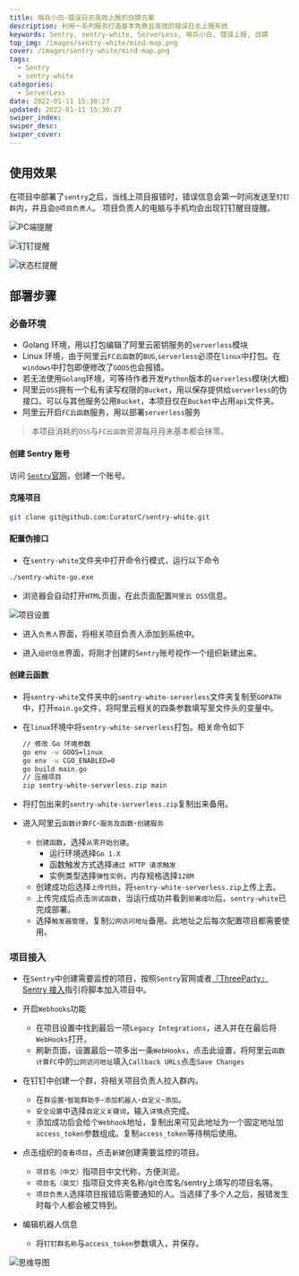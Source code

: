 ```yaml
---
title: 哨兵小白-错误日志高效上报的白嫖方案
description: 利用一系列服务打造基本免费且高效的错误日志上报系统
keywords: Sentry, sentry-white, ServerLess, 哨兵小白, 错误上报, 白嫖
top_img: /images/sentry-white/mind-map.png
cover: /images/sentry-white/mind-map.png
tags:
  - Sentry
  - sentry-white
categories:
  - ServerLess
date: 2022-01-11 15:30:27
updated: 2022-01-11 15:30:27
swiper_index:
swiper_desc:
swiper_cover:
---
```

## 使用效果

在项目中部署了`sentry`之后，当线上项目报错时，错误信息会第一时间发送至`钉钉群`内，并且会`@项目负责人`。
项目负责人的电脑与手机均会出现钉钉醒目提醒。


![PC端提醒](/images/sentry-white/SentryWhite01.png)


![钉钉提醒](/images/sentry-white/SentryWhite02.png)


![状态栏提醒](/images/sentry-white/SentryWhite04.png)

## 部署步骤

### 必备环境

* Golang 环境，用以打包编辑了阿里云密钥服务的`serverless`模块
* Linux 环境，由于阿里云`FC云函数`的`BUG`,`serverless`必须在`linux`中打包。在`windows`中打包即便修改了`GOOS`也会报错。
* 若无法使用`Golang`环境，可等待作者开发`Python`版本的`serverless`模块(大概)
* 阿里云`OSS`拥有一个私有读写权限的`Bucket`，用以保存提供给`serverless`的伪接口。可以与其他服务公用`Bucket`，本项目仅在`Bucket`中占用`api`文件夹。
* 阿里云开启`FC云函数`服务，用以部署`serverless`服务

> 本项目消耗的`OSS`与`FC云函数`资源每月月末基本都会抹零。

#### 创建 Sentry 账号

访问 [`Sentry`官网](https://sentry.io)，创建一个账号。

#### 克隆项目

```bash
git clone git@github.com:CuratorC/sentry-white.git
```

#### 配置伪接口

* 在`sentry-white`文件夹中打开命令行模式，运行以下命令

```bash
./sentry-white-go.exe
```

* 浏览器会自动打开`HTML`页面，在此页面配置`阿里云 OSS`信息。

![项目设置](/images/sentry-white/SentryWhite03.png)

* 进入`负责人`界面，将相关项目负责人添加到系统中。

* 进入`组织信息`界面，将刚才创建的`Sentry`账号视作一个组织新建出来。

#### 创建云函数

* 将`sentry-white`文件夹中的`sentry-white-serverless`文件夹复制至`GOPATH`中，打开`main.go`文件，将阿里云相关的四条参数填写至文件头的变量中。
* 在`linux`环境中将`sentry-white-serverless`打包。相关命令如下
  ```bash
  // 修改 Go 环境参数
  go env -w GOOS=linux
  go env -w CGO_ENABLED=0
  go build main.go
  // 压缩项目
  zip sentry-white-serverless.zip main
  ```
* 将打包出来的`sentry-white-serverless.zip`复制出来备用。

* 进入阿里云`函数计算FC`-`服务及函数`-`创建服务`
  * `创建函数`，选择`从零开始创建`。
    * 运行环境选择`Go 1.X`
    * 函数触发方式选择`通过 HTTP 请求触发`
    * 实例类型选择`弹性实例`，内存规格选择`128M`
  * 创建成功后选择`上传代码`，将`sentry-white-serverless.zip`上传上去。
  * 上传完成后点击`测试函数`，当运行成功并看到`部署成功`后，`sentry-white`已完成部署。
  * 选择`触发器管理`，复制`公网访问地址`备用。此地址之后每次配置项目都需要使用。

### 项目接入

* 在`Sentry`中创建需要监控的项目，按照`Sentry`官网或者[『ThreeParty』Sentry 接入](/three-party/SentryUse)指引将脚本加入项目中。
* 开启`Webhooks`功能
  * 在项目设置中找到最后一项`Legacy Integrations`，进入并在在最后将`WebHooks`打开。
  * 刷新页面，设置最后一项多出一条`WebHooks`，点击此设置，将阿里云`函数计算FC`中的`公网访问地址`填入`Callback URLs`点击`Save Changes`

* 在钉钉中创建一个群，将相关项目负责人拉入群内。
  * 在`群设置`-`智能群助手`-`添加机器人`-`自定义`-`添加`。
  * `安全设置`中选择`自定义关键词`，输入`详情`点完成。
  * 添加成功后会给个`Webhook`地址，复制出来可见此地址为一个固定地址加`access_token`参数组成。复制`access_token`等待稍后使用。

* 点击组织的`查看项目`，点击`新建`创建需要监控的项目。
  * `项目名（中文）`指项目中文代称，方便浏览。
  * `项目名（英文）`指项目文件夹名称/git仓库名/sentry上填写的项目名等。
  * `项目负责人`选择项目报错后需要通知的人。当选择了多个人之后，报错发生时每个人都会被艾特到。

* 编辑机器人信息
  * 将`钉钉群名称`与`access_token`参数填入，并保存。


![思维导图](/images/sentry-white/mind-map.png)
